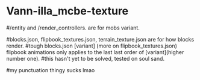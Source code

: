 # Vann-illa_mcbe-texture

#/entity and /render_controllers. are for mobs variant.

#blocks.json, flipbook_textures.json, terrain_texture.json are for how blocks render.
#tough blocks.json [variant] (more on flipbook_textures.json) flipbook animations only applies to the last last order of [variant](higher number one).
#this hasn't yet to be solved, tested on soul sand.

#my punctuation thingy sucks lmao
